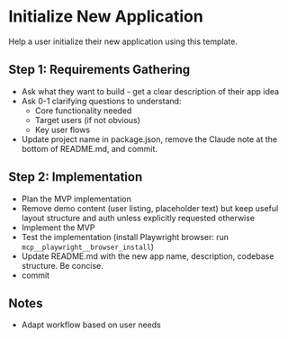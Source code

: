 # Initialize New Application

Help a user initialize their new application using this template.

## Step 1: Requirements Gathering

- Ask what they want to build - get a clear description of their app idea
- Ask 0-1 clarifying questions to understand:
  - Core functionality needed
  - Target users (if not obvious)
  - Key user flows
- Update project name in package.json, remove the Claude note at the bottom of README.md, and commit.

## Step 2: Implementation

- Plan the MVP implementation
- Remove demo content (user listing, placeholder text) but keep useful layout structure and auth unless explicitly requested otherwise
- Implement the MVP
- Test the implementation (install Playwright browser: run `mcp__playwright__browser_install`)
- Update README.md with the new app name, description, codebase structure. Be concise.
- commit

## Notes

- Adapt workflow based on user needs

